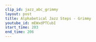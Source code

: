```yaml
---
clip_id: jazz_abc_grimmy
layout: post
title: Alphabetical Jazz Steps - Grimmy
youtube_id: mEWxdPTCubI
start_time: 203
end_time: 206
---
```


